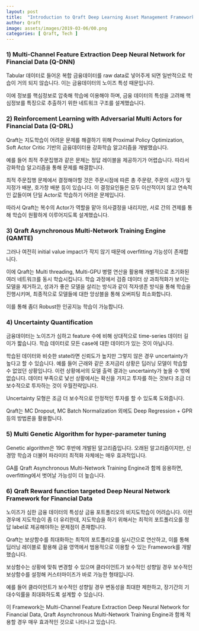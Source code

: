 ```yaml
---
layout: post
title:  "Introduction to Qraft Deep Learning Asset Management Framework"
author: Qraft
image: assets/images/2019-03-06/00.png
categories: [ Qraft, Tech ]
---
```


### 1) Multi-Channel Feature Extraction Deep Neural Network for Financial Data (Q-DNN)

Tabular 데이터로 들어온 복합 금융데이터를 raw data로 넣어주게 되면 일반적으로 학습이 거의 되지 않습니다. 이는 금융데이터의 노이즈 특성 때문입니다.

이에 정보를 핵심정보로 압축해 학습에 이용해야 하며, 금융 데이터의 특성을 고려해 핵심정보를 특징으로 추출하기 위한 네트워크 구조를 설계했습니다. 



### 2) Reinforcement Learning with Adversarial Multi Actors for Financial Data (Q-DRL)

Qraft는 지도학습이 어려운 문제를 해결하기 위해 Proximal Policy Optimization, Soft Actor Critic 기반의 금융데이터용 강화학습 알고리즘을 개발했습니다.

예를 들어 최적 주문집행과 같은 문제는 정답 레이블을 제공하기가 어렵습니다. 따라서 강화학습 알고리즘을 통해 문제를 해결합니다.

최적 주문집행 문제에서 결정해야할 것은 주문시점에 따른 총 주문량, 주문의 시장가 및 지정가 배분, 호가창 배분 등이 있습니다. 이 결정요인들은 모두 이산적이지 않고 연속적인 값들이며 단일 Actor로 학습하기 어려운 문제입니다.

따라서 Qraft는 복수의 Actor가 역할을 맡아 의사결정을 내리지만, 서로 간의 견제를 통해 학습이 원활하게 이루어지도록 설계했습니다.
 
 

### 3) Qraft Asynchronous Multi-Network Training Engine (QAMTE)

그러나 여전히 initial value impact가 작지 않기 때문에 overfitting 가능성이 존재합니다.

이에 Qraft는 Multi threading, Multi-GPU 병렬 연산을 활용해 개별적으로 초기화된 여러 네트워크를 동시 학습시킵니다. 학습 과정에서 검증 데이터 상 과최적화가 보이는 모델을 제거하고, 성과가 좋은 모델을 살리는 방식과 같이 적자생존 방식을 통해 학습을 진행시키며, 최종적으로 모델들에 대한 앙상블을 통해 오버피팅 최소화합니다.

이를 통해 좀더 Robust한 인공지능 학습이 가능합니다.



### 4) Uncertainty Quantification

금융데이터는 노이즈가 심하고 feature 수에 비해 상대적으로 time-series 데이터 길이가 짧습니다. 학습 데이터로 모든 case에 대한 데이터가 있는 것이 아닙니다.

학습된 데이터와 비슷한 state라면 신뢰도가 높지만 그렇지 않은 경우 uncertainty가 높다고 할 수 있습니다. 예를 들어 근래와 같은 초저금리 상황은 딥러닝 모델이 학습할 수 없었던 상황입니다. 이런 상황에서의 모델 출력 결과는 uncertainty가 높을 수 밖에 없습니다. 데이터 부족으로 낯선 상황에서는 확신을 가지고 투자를 하는 것보다 조금 더 보수적으로 투자하는 것이 우월전략입니다.

Uncertainty 모형은 조금 더 보수적으로 안정적인 투자를 할 수 있도록 도와줍니다.

Qraft는 MC Dropout, MC Batch Normalization 외에도 Deep Regression + GPR 등의 방법론을 활용합니다.

 

### 5) Multi Genetic Algorithm for hyper-parameter tuning

Genetic algorithm은 19C 후반에 개발된 알고리즘입니다. 오래된 알고리즘이지만, 신경망 학습과 더불어 파라미터 최적화 자체에는 매우 효과적입니다.

GA를 Qraft Asynchronous Multi-Network Training Engine과 함께 응용하면, overfitting에서 벗어날 가능성이 더 높습니다.

 

### 6) Qraft Reward function targeted Deep Neural Network Framework for Financial Data

노이즈가 심한 금융 데이터의 특성상 금융 포트폴리오의 비지도학습이 어려습니다. 이런 경우에 지도학습이 좀 더 유리한데, 지도학습을 하기 위해서는 최적의 포트폴리오를 정답 label로 제공해야하는 문제점이 존재합니다.

Qraft는 보상함수를 최대화하는 최적의 포트폴리오를 실시간으로 연산하고, 이를 통해 딥러닝 레이블로 활용해 금융 영역에서 범용적으로 이용할 수 있는 Framework를 개발했습니다.

보상함수는 상황에 맞춰 변경할 수 있으며 클라이언트가 보수적인 성향일 경우 보수적인 보상함수를 설정해 커스터마이즈가 바로 가능한 형태입니다. 

예를 들어 클라이언트가 보수적인 성향일 경우 변동성을 최대한 제한하고, 장기간의 기대수익률을 최대화하도록 설계할 수 있습니다.

이 Framework는 Multi-Channel Feature Extraction Deep Neural Network for Financial Data, Qraft Asynchronous Multi-Network Training Engine과 함께 적용할 경우 매우 효과적인 것으로 나타나고 있습니다. 
